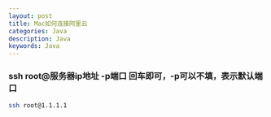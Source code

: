 ```yaml
---
layout: post
title: Mac如何连接阿里云
categories: Java
description: Java
keywords: Java
---
```


### ssh root@服务器ip地址 -p端口 回车即可，-p可以不填，表示默认端口
```bash
ssh root@1.1.1.1

```